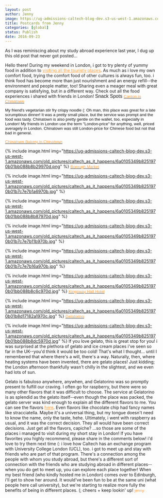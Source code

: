 ```yaml
---
layout: post
author: Jenny
image: https://ug-admissions-caltech-blog-dev.s3-us-west-1.amazonaws.com/old_pictures/caltech_as_it_happens/6a0105349b8251970b01bb088b8aa5970d.jpg
title: Postcards from Jenny
categories: [global]
status: Publish
date: 2016-09-23
---
```


As I was reminiscing about my study abroad experience last year, I dug up this old post that never got posted...

Hello there!
During my weekend in London, i got to try plenty of yummy food in addition to <a href="https://caltech.typepad.com/caltech_as_it_happens/2016/01/pfj-london-selfie-stops.html" style="color: #ff9f40;" target="_blank">visiting all the touristy places</a>. As much as i love my own comfort food, trying the comfort food of other cultures is always fun, too. i think food has become more than just nourishment and an energy refill--the environment and people matter, too! Sharing even a meager meal with great company is satisfying, but in a different way. Check out all the food experiences i shared with friends in London!
<span style="font-family: arial, helvetica, sans-serif; font-size: 12pt;">Snack Spots
<span style="font-family: arial, helvetica, sans-serif; color: #ff9f40; font-size: 10pt;"><a href="https://www.timeout.com/london/restaurants/canton" target="_blank"><span style="color: #ff9f40;">Canton in Chinatown</a>

<span style="font-family: arial, helvetica, sans-serif; color: #ff9f40; font-size: 10pt;"><span style="color: #ff9f40;"><span style="color: #111111;">My friend's vegetarian stir fry crispy noodle (: Oh man, this place was great for a late scrumptious dinner! It was a pretty small place, but the service was prompt and the food was tasty. Chinatown is also pretty gentle on the wallet, too, especially in London!
<span style="color: #111111; font-family: arial, helvetica, sans-serif; font-size: 10pt;">My friends in London use the term "London-price" for anything, well, priced averagely in London. Chinatown was still London-price for Chinese food but not that bad in general.

<a href="https://www.yelp.co.uk/biz/chinatown-bakery-london" style="font-family: arial, helvetica, sans-serif; font-size: 10pt;" target="_blank"><span style="color: #ff9f40;">Chinatown Bakery in Chinatown</a>


{% include image.html img="https://ug-admissions-caltech-blog-dev.s3-us-west-1.amazonaws.com/old_pictures/caltech_as_it_happens/6a0105349b8251970b01bb088b8b29970d.png" %}
<span style="font-family: arial, helvetica, sans-serif; color: #ff9f40; font-size: 10pt;"><a href="https://boroughmarket.org.uk/" target="_blank"><span style="color: #ff9f40;">Borough Market</a>


{% include image.html img="https://ug-admissions-caltech-blog-dev.s3-us-west-1.amazonaws.com/old_pictures/caltech_as_it_happens/6a0105349b8251970b01b7c7e7b1a6970b.jpg" %}

{% include image.html img="https://ug-admissions-caltech-blog-dev.s3-us-west-1.amazonaws.com/old_pictures/caltech_as_it_happens/6a0105349b8251970b01bb088b8b87970d.jpg" %}

{% include image.html img="https://ug-admissions-caltech-blog-dev.s3-us-west-1.amazonaws.com/old_pictures/caltech_as_it_happens/6a0105349b8251970b01b7c7e7b11b970b.jpg" %}

{% include image.html img="https://ug-admissions-caltech-blog-dev.s3-us-west-1.amazonaws.com/old_pictures/caltech_as_it_happens/6a0105349b8251970b01b7c7e7b16a970b.jpg" %}

{% include image.html img="https://ug-admissions-caltech-blog-dev.s3-us-west-1.amazonaws.com/old_pictures/caltech_as_it_happens/6a0105349b8251970b01bb088b8c6c970d.jpg" %}
<span style="font-family: arial, helvetica, sans-serif; color: #ff9f40; font-size: 10pt;"><a href="https://www.kingswayhall.co.uk/afternoontea-en.html" target="_blank"><span style="color: #ff9f40;">Kingsway Hall Hotel</a>


{% include image.html img="https://ug-admissions-caltech-blog-dev.s3-us-west-1.amazonaws.com/old_pictures/caltech_as_it_happens/6a0105349b8251970b01b8d17182a1970c.jpg" %}
<span style="color: #ff9f40; font-family: arial, helvetica, sans-serif; font-size: 10pt;"><a href="https://www.gelatorino.com/" target="_blank"><span style="color: #ff9f40;">Gelatorino</a>


{% include image.html img="https://ug-admissions-caltech-blog-dev.s3-us-west-1.amazonaws.com/old_pictures/caltech_as_it_happens/6a0105349b8251970b01bb088b8dc5970d.jpg" %}
If you love gelato, this is great stop for you! i was surprised at the plethora of gelato and ice cream places i've seen so far in the UK--you'd think it would be too cold! That's what I thought... until I remembered that where there's a will, there's a way. Naturally, then, where heating systems have been invented, there are gelato places! Just kidding; the London afternoon thankfully wasn't chilly in the slightest, and we even had lots of sun.

Gelato is fabuloso anywhere, anywhen, and Gelatorino was so promptly present to fulfill our craving. I often go for raspberry, but there were so many other flavors that it was difficult to choose. The service at Gelatorino is as splendid as the gelato itself--even though the place was packed, the gelato server was kind enough to explain all the different flavors to me. You can see the flavors <a href="https://www.gelatorino.com/flavours.php" style="color: #ff9f40;" target="_blank">here</a>. Even flavors like chocolate chip had fancy names like stracciatella. Maybe it's a universal thing, but my tongue doesn't need to know the name, only the taste, hehe. Ultimately, i went with raspberry as usual, and it was the correct decision. They all would have been correct decisions. Just get all the flavors, capiche?
...so those are some of the places i managed to visit during my short stay in London! If you have favorites you highly recommend, please share in the comments below! i'd love to try them next time (:
i love how Caltech has an exchange program with University College London (UCL), too. i got to meet up and stay with friends who are part of that program. There's a connection among the people with whom you study abroad, but there's a different sort of connection with the friends who are studying abroad in different places--when you do get to meet up, you can explore each place together! When my best friend (who kindly hosted me in London) comes over to Edinburgh, i'll get to show her around. It would've been fun to be at the same uni (what people here call university), but we're starting to realize more fully the benefits of being in different places. (;
cheers + keep lookin' up!
<span style="font-family: arial, helvetica, sans-serif; color: #ff9f40; font-size: 10pt;">jenny.




